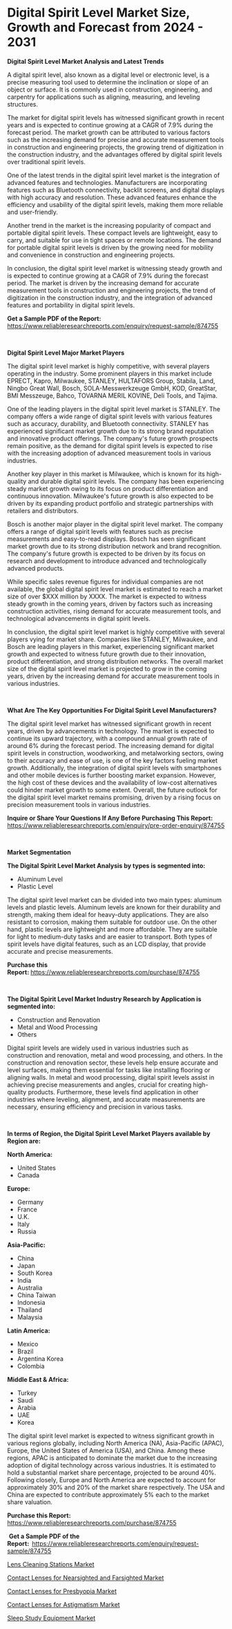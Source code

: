 <p><h1>Digital Spirit Level Market Size, Growth and Forecast from 2024 - 2031</h1></p><p><strong>Digital Spirit Level Market Analysis and Latest Trends</strong></p>
<p><p>A digital spirit level, also known as a digital level or electronic level, is a precise measuring tool used to determine the inclination or slope of an object or surface. It is commonly used in construction, engineering, and carpentry for applications such as aligning, measuring, and leveling structures.</p><p>The market for digital spirit levels has witnessed significant growth in recent years and is expected to continue growing at a CAGR of 7.9% during the forecast period. The market growth can be attributed to various factors such as the increasing demand for precise and accurate measurement tools in construction and engineering projects, the growing trend of digitization in the construction industry, and the advantages offered by digital spirit levels over traditional spirit levels.</p><p>One of the latest trends in the digital spirit level market is the integration of advanced features and technologies. Manufacturers are incorporating features such as Bluetooth connectivity, backlit screens, and digital displays with high accuracy and resolution. These advanced features enhance the efficiency and usability of the digital spirit levels, making them more reliable and user-friendly.</p><p>Another trend in the market is the increasing popularity of compact and portable digital spirit levels. These compact levels are lightweight, easy to carry, and suitable for use in tight spaces or remote locations. The demand for portable digital spirit levels is driven by the growing need for mobility and convenience in construction and engineering projects.</p><p>In conclusion, the digital spirit level market is witnessing steady growth and is expected to continue growing at a CAGR of 7.9% during the forecast period. The market is driven by the increasing demand for accurate measurement tools in construction and engineering projects, the trend of digitization in the construction industry, and the integration of advanced features and portability in digital spirit levels.</p></p>
<p><strong>Get a Sample PDF of the Report:&nbsp;</strong> <a href="https://www.reliableresearchreports.com/enquiry/request-sample/874755">https://www.reliableresearchreports.com/enquiry/request-sample/874755</a></p>
<p>&nbsp;</p>
<p><strong>Digital Spirit Level Major Market Players</strong></p>
<p><p>The digital spirit level market is highly competitive, with several players operating in the industry. Some prominent players in this market include EPRECT, Kapro, Milwaukee, STANLEY, HULTAFORS Group, Stabila, Land, Ningbo Great Wall, Bosch, SOLA-Messwerkzeuge GmbH, KOD, GreatStar, BMI Messzeuge, Bahco, TOVARNA MERIL KOVINE, Deli Tools, and Tajima.</p><p>One of the leading players in the digital spirit level market is STANLEY. The company offers a wide range of digital spirit levels with various features such as accuracy, durability, and Bluetooth connectivity. STANLEY has experienced significant market growth due to its strong brand reputation and innovative product offerings. The company's future growth prospects remain positive, as the demand for digital spirit levels is expected to rise with the increasing adoption of advanced measurement tools in various industries.</p><p>Another key player in this market is Milwaukee, which is known for its high-quality and durable digital spirit levels. The company has been experiencing steady market growth owing to its focus on product differentiation and continuous innovation. Milwaukee's future growth is also expected to be driven by its expanding product portfolio and strategic partnerships with retailers and distributors.</p><p>Bosch is another major player in the digital spirit level market. The company offers a range of digital spirit levels with features such as precise measurements and easy-to-read displays. Bosch has seen significant market growth due to its strong distribution network and brand recognition. The company's future growth is expected to be driven by its focus on research and development to introduce advanced and technologically advanced products.</p><p>While specific sales revenue figures for individual companies are not available, the global digital spirit level market is estimated to reach a market size of over $XXX million by XXXX. The market is expected to witness steady growth in the coming years, driven by factors such as increasing construction activities, rising demand for accurate measurement tools, and technological advancements in digital spirit levels.</p><p>In conclusion, the digital spirit level market is highly competitive with several players vying for market share. Companies like STANLEY, Milwaukee, and Bosch are leading players in this market, experiencing significant market growth and expected to witness future growth due to their innovation, product differentiation, and strong distribution networks. The overall market size of the digital spirit level market is projected to grow in the coming years, driven by the increasing demand for accurate measurement tools in various industries.</p></p>
<p>&nbsp;</p>
<p><strong>What Are The Key Opportunities For Digital Spirit Level Manufacturers?</strong></p>
<p><p>The digital spirit level market has witnessed significant growth in recent years, driven by advancements in technology. The market is expected to continue its upward trajectory, with a compound annual growth rate of around 6% during the forecast period. The increasing demand for digital spirit levels in construction, woodworking, and metalworking sectors, owing to their accuracy and ease of use, is one of the key factors fueling market growth. Additionally, the integration of digital spirit levels with smartphones and other mobile devices is further boosting market expansion. However, the high cost of these devices and the availability of low-cost alternatives could hinder market growth to some extent. Overall, the future outlook for the digital spirit level market remains promising, driven by a rising focus on precision measurement tools in various industries.</p></p>
<p><strong>Inquire or Share Your Questions If Any Before Purchasing This Report:</strong> <a href="https://www.reliableresearchreports.com/enquiry/pre-order-enquiry/874755">https://www.reliableresearchreports.com/enquiry/pre-order-enquiry/874755</a></p>
<p>&nbsp;</p>
<p><strong>Market Segmentation</strong></p>
<p><strong>The Digital Spirit Level Market Analysis by types is segmented into:</strong></p>
<p><ul><li>Aluminum Level</li><li>Plastic Level</li></ul></p>
<p><p>The digital spirit level market can be divided into two main types: aluminum levels and plastic levels. Aluminum levels are known for their durability and strength, making them ideal for heavy-duty applications. They are also resistant to corrosion, making them suitable for outdoor use. On the other hand, plastic levels are lightweight and more affordable. They are suitable for light to medium-duty tasks and are easier to transport. Both types of spirit levels have digital features, such as an LCD display, that provide accurate and precise measurements.</p></p>
<p><strong>Purchase this Report:&nbsp;</strong><a href="https://www.reliableresearchreports.com/purchase/874755">https://www.reliableresearchreports.com/purchase/874755</a></p>
<p>&nbsp;</p>
<p><strong>The Digital Spirit Level Market Industry Research by Application is segmented into:</strong></p>
<p><ul><li>Construction and Renovation</li><li>Metal and Wood Processing</li><li>Others</li></ul></p>
<p><p>Digital spirit levels are widely used in various industries such as construction and renovation, metal and wood processing, and others. In the construction and renovation sector, these levels help ensure accurate and level surfaces, making them essential for tasks like installing flooring or aligning walls. In metal and wood processing, digital spirit levels assist in achieving precise measurements and angles, crucial for creating high-quality products. Furthermore, these levels find application in other industries where leveling, alignment, and accurate measurements are necessary, ensuring efficiency and precision in various tasks.</p></p>
<p>&nbsp;</p>
<p><strong>In terms of Region, the Digital Spirit Level Market Players available by Region are:</strong></p>
<p>
    <p> <strong> North America: </strong>
        <ul>
            <li>United States</li>
            <li>Canada</li>
        </ul>
        </p> 
    <p> <strong> Europe: </strong>
        <ul>
            <li>Germany</li>
            <li>France</li>
            <li>U.K.</li>
            <li>Italy</li>
            <li>Russia</li>
        </ul>
        </p> 
    <p> <strong> Asia-Pacific: </strong>
        <ul>
            <li>China</li>
            <li>Japan</li>
            <li>South Korea</li>
            <li>India</li>
            <li>Australia</li>
            <li>China Taiwan</li>
            <li>Indonesia</li>
            <li>Thailand</li>
            <li>Malaysia</li>
        </ul>
        </p> 
    <p> <strong> Latin America: </strong>
        <ul>
            <li>Mexico</li>
            <li>Brazil</li>
            <li>Argentina Korea</li>
            <li>Colombia</li>
        </ul>
        </p> 
    <p> <strong> Middle East & Africa: </strong>
        <ul>
            <li>Turkey</li>
            <li>Saudi</li>
            <li>Arabia</li>
            <li>UAE</li>
            <li>Korea</li>
        </ul>
    </p>
    </p>
<p><p>The digital spirit level market is expected to witness significant growth in various regions globally, including North America (NA), Asia-Pacific (APAC), Europe, the United States of America (USA), and China. Among these regions, APAC is anticipated to dominate the market due to the increasing adoption of digital technology across various industries. It is estimated to hold a substantial market share percentage, projected to be around 40%. Following closely, Europe and North America are expected to account for approximately 30% and 20% of the market share respectively. The USA and China are expected to contribute approximately 5% each to the market share valuation.</p></p>
<p><strong>Purchase this Report: </strong><a href="https://www.reliableresearchreports.com/purchase/874755">https://www.reliableresearchreports.com/purchase/874755</a></p>
<p>&nbsp;<strong>Get a Sample PDF of the Report:&nbsp;&nbsp;</strong><a href="https://www.reliableresearchreports.com/enquiry/request-sample/874755">https://www.reliableresearchreports.com/enquiry/request-sample/874755</a></p>
<p><strong></strong></p>
<p><p><a href="https://medium.com/@michellebutler19/lens-cleaning-stations-market-trends-and-market-analysis-forecasted-for-period-2024-2031-c36be789f7c6">Lens Cleaning Stations Market</a></p><p><a href="https://medium.com/@michellebutler19/contact-lenses-for-nearsighted-and-farsighted-market-research-report-its-history-and-forecast-2024-560ca068a607">Contact Lenses for Nearsighted and Farsighted Market</a></p><p><a href="https://medium.com/@michellebutler19/decoding-contact-lenses-for-presbyopia-market-metrics-market-share-trends-and-growth-patterns-9543e33800f2">Contact Lenses for Presbyopia Market</a></p><p><a href="https://medium.com/@michellebutler19/decoding-contact-lenses-for-astigmatism-market-metrics-market-share-trends-and-growth-patterns-68bf221f7e35">Contact Lenses for Astigmatism Market</a></p><p><a href="https://medium.com/@michellebutler19/sleep-study-equipment-market-competitive-analysis-market-trends-and-forecast-to-2031-210017f05a6e">Sleep Study Equipment Market</a></p></p>